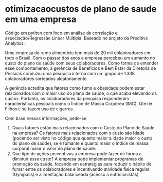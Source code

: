 # otimizacaocustos de plano de saude em uma empresa
Código em python com foco em análise de correlação e associação/Regressão Linear Múltipla. Baseado no projeto da Preditiva Analytics.

Uma empresa do ramo alimentício tem mais de 20 mil colaboradores em todo o Brasil. Com o passar dos anos a empresa percebeu um aumento no custo do plano de saúde com seus colaboradores. Como forma de entender esse comportamento, a gerência de Benefícios e Bem Estar da Diretoria de Pessoas conduziu uma pesquisa interna com um grupo de 1.338 colaboradores sorteados aleatoriamente.

A gerência acredita que fatores como fumo e obesidade podem estar relacionados com o maior uso do plano de saúde, o que acaba elevando os custos. Portanto, os colaboradores da pesquisa responderam características pessoais como o Índice de Massa Corpórea (IMC), Qte de Filhos e se fazem uso de cigarros.

Com base nessas informações, pede-se:
1. Quais fatores estão mais relacionados com o Custo do Plano de Saúde na empresa?
   Os fatores mais relacionados com o custo são Idade (podendo ser visto no código que quanto maior a idade maior o custo do plano de saúde), se é fumante e quanto maior o índice de massa corporal maior o valor do plano de saúde.
2. Que tipo de ações preventivas a empresa pode fazer de forma a diminuir esse custo?
   A empresa pode implementar programas de promoção da saúde, focando em estratégias para reduzir o hábito de fumar entre os colaboradores e incentivando atividade física regular (Gympass) e alimentação balanceada (acesso a nutricionistas)
